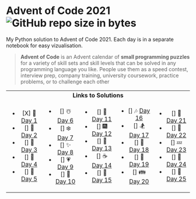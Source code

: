 # Advent of Code 2021  ![GitHub repo size in bytes](https://img.shields.io/github/repo-size/ameroyer/advent_of_code_2021.svg) 

My Python solution to Advent of Code 2021. Each day is in a separate notebook for easy vizualisation. 

> **Advent of Code** is an Advent calendar of **small programming puzzles** for a variety of skill sets and skill levels that can be solved in any programming language you like.
People use them as a speed contest, interview prep, company training, university coursework, practice problems, or to challenge each other


<table style='text-align:center'>
<tr>
<td colspan="5" align='center'><b>Links to Solutions</b></td>
</tr>

<tr>
<td>
<ul>
<li> [X] 🎅 <a href="https://github.com/ameroyer/advent_of_code_2020/blob/master/day01.ipynb">Day 1</a>
<li> [] 🎁 <a href="https://github.com/ameroyer/advent_of_code_2020/blob/master/day02.ipynb">Day 2</a>
<li> [] 🎄 <a href="https://github.com/ameroyer/advent_of_code_2020/blob/master/day03.ipynb">Day 3</a>
<li> [] 🌠 <a href="https://github.com/ameroyer/advent_of_code_2020/blob/master/day04.ipynb">Day 4</a>
<li> [] 🍰 <a href="https://github.com/ameroyer/advent_of_code_2020/blob/master/day05.ipynb">Day 5</a>
</ul>
</td>

<td>
<ul>
<li> [] ☃️ <a href="https://github.com/ameroyer/advent_of_code_2020/blob/master/day06.ipynb">Day 6</a>
<li> [] ❄️ <a href="https://github.com/ameroyer/advent_of_code_2020/blob/master/day07.ipynb">Day 7</a>
<li> [] ✨ <a href="https://github.com/ameroyer/advent_of_code_2020/blob/master/day08.ipynb">Day 8</a>
<li> [] 💗 <a href="https://github.com/ameroyer/advent_of_code_2020/blob/master/day09.ipynb">Day 9</a>
<li> [] 🍬 <a href="https://github.com/ameroyer/advent_of_code_2020/blob/master/day10.ipynb">Day 10</a>
</ul>
</td>

<td>
<ul>
<li> [] 🍲 <a href="https://github.com/ameroyer/advent_of_code_2020/blob/master/day11.ipynb">Day 11</a>
<li> [] 🎆 <a href="https://github.com/ameroyer/advent_of_code_2020/blob/master/day12.ipynb">Day 12</a>
<li> [] 🍭 <a href="https://github.com/ameroyer/advent_of_code_2020/blob/master/day13.ipynb">Day 13</a>
<li> [] ☕ <a href="https://github.com/ameroyer/advent_of_code_2020/blob/master/day14.ipynb">Day 14</a>
<li> [] 🌰 <a href="https://github.com/ameroyer/advent_of_code_2020/blob/master/day15.ipynb">Day 15</a>
</ul>
</td>

<td>
<ul>
<li> [] 🎶 <a href="https://github.com/ameroyer/advent_of_code_2020/blob/master/day16.ipynb">Day 16</a>
<li> [] 🏂 <a href="https://github.com/ameroyer/advent_of_code_2020/blob/master/day17.ipynb">Day 17</a>
<li> [] 🍠 <a href="https://github.com/ameroyer/advent_of_code_2020/blob/master/day18.ipynb">Day 18</a>
<li> [] 🍫 <a href="https://github.com/ameroyer/advent_of_code_2020/blob/master/day19.ipynb">Day 19</a>
<li> [] 👪 <a href="https://github.com/ameroyer/advent_of_code_2020/blob/master/day20.ipynb">Day 20</a>
</ul>
</td>

<td>
<ul>
<li> [] 🍪 <a href="https://github.com/ameroyer/advent_of_code_2020/blob/master/day21.ipynb">Day 21</a>
<li> [] 🎀 <a href="https://github.com/ameroyer/advent_of_code_2020/blob/master/day22.ipynb">Day 22</a>
<li> [] 💤 <a href="https://github.com/ameroyer/advent_of_code_2020/blob/master/day23.ipynb">Day 23</a>
<li> [] 🎉 <a href="https://github.com/ameroyer/advent_of_code_2020/blob/master/day24.ipynb">Day 24</a>
<li> [] 💫 <a href="https://github.com/ameroyer/advent_of_code_2020/blob/master/day25.ipynb">Day 25</a>
</ul>
</td>
</tr>
</table>
